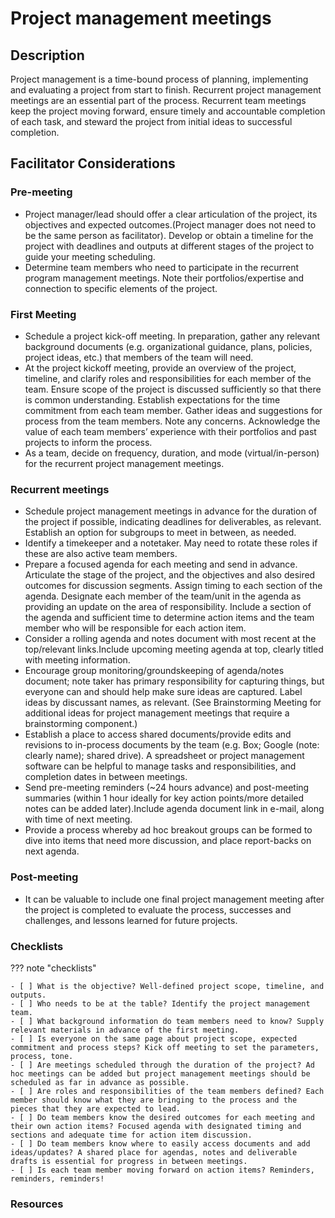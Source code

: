 # Project management meetings

## Description


Project management is a time-bound process of planning, implementing and evaluating a project from start to finish. Recurrent project management meetings are an essential part of the process. Recurrent team meetings keep the project moving forward, ensure timely and accountable completion of each task, and steward the project from initial ideas to successful completion.
 

## Facilitator Considerations

### Pre-meeting

* Project manager/lead should offer a clear articulation of the project, its objectives and expected outcomes.(Project manager does not need to be the same person as facilitator). Develop or obtain a timeline for the project with deadlines and outputs at different stages of the project to guide your meeting scheduling.
* Determine team members who need to participate in the recurrent program management meetings. Note their portfolios/expertise and connection to specific elements of the project.

### First Meeting

* Schedule a project kick-off meeting. In preparation, gather any relevant background documents (e.g. organizational guidance, plans, policies, project ideas, etc.) that members of the team will need. 
* At the project kickoff meeting, provide an overview of the project, timeline, and clarify roles and responsibilities for each member of the team. Ensure scope of the project is discussed sufficiently so that there is common understanding. Establish expectations for the time commitment from each team member. Gather ideas and suggestions for process from the team members. Note any concerns. Acknowledge the value of each team members’ experience with their portfolios and past projects to inform the process.
* As a team, decide on frequency, duration, and mode (virtual/in-person) for the recurrent project management meetings. 

### Recurrent meetings

* Schedule project management meetings in advance for the duration of the project if possible, indicating deadlines for deliverables, as relevant. Establish an option for subgroups to meet in between, as needed.
* Identify a timekeeper and a notetaker. May need to rotate these roles if these are also active team members.
* Prepare a focused agenda for each meeting and send in advance. Articulate the stage of the project, and the objectives and also desired outcomes for discussion segments. Assign timing to each section of the agenda. Designate each member of the team/unit in the agenda as providing an update on the area of responsibility. Include a section of the agenda and sufficient time to determine action items and the team member who will be responsible for each action item.
* Consider a rolling agenda and notes document with most recent at the top/relevant links.Include upcoming meeting agenda at top, clearly titled with meeting information. 
* Encourage group monitoring/groundskeeping of agenda/notes document; note taker has primary responsibility for capturing things, but everyone can and should help make sure ideas are captured. Label ideas by discussant names, as relevant. (See Brainstorming Meeting for additional ideas for project management meetings that require a brainstorming component.)
* Establish a place to access shared documents/provide edits and revisions to in-process documents by the team (e.g. Box; Google (note: clearly name); shared drive). A spreadsheet or project management software can be helpful to manage tasks and responsibilities, and completion dates in between meetings.
* Send pre-meeting reminders (~24 hours advance) and post-meeting summaries (within 1 hour ideally for key action points/more detailed notes can be added later).Include agenda document link in e-mail, along with time of next meeting.
* Provide a process whereby ad hoc breakout groups can be formed to dive into items that need more discussion, and place report-backs on next agenda.

### Post-meeting

* It can be valuable to include one final project management meeting after the project is completed to evaluate the process, successes and challenges, and lessons learned for future projects.

### Checklists

??? note "checklists"

    - [ ] What is the objective? Well-defined project scope, timeline, and outputs.
    - [ ] Who needs to be at the table? Identify the project management team.
    - [ ] What background information do team members need to know? Supply relevant materials in advance of the first meeting.
    - [ ] Is everyone on the same page about project scope, expected commitment and process steps? Kick off meeting to set the parameters, process, tone.
    - [ ] Are meetings scheduled through the duration of the project? Ad hoc meetings can be added but project management meetings should be scheduled as far in advance as possible.
    - [ ] Are roles and responsibilities of the team members defined? Each member should know what they are bringing to the process and the pieces that they are expected to lead.
    - [ ] Do team members know the desired outcomes for each meeting and their own action items? Focused agenda with designated timing and sections and adequate time for action item discussion.
    - [ ] Do team members know where to easily access documents and add ideas/updates? A shared place for agendas, notes and deliverable drafts is essential for progress in between meetings.
    - [ ] Is each team member moving forward on action items? Reminders, reminders, reminders!

### Resources

